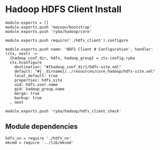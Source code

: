 
# Hadoop HDFS Client Install

    module.exports = []
    module.exports.push 'masson/bootstrap'
    module.exports.push 'ryba/hadoop/core'

    module.exports.push require('./hdfs_client').configure

    module.exports.push name: 'HDFS Client # Configuration', handler: (ctx, next) ->
      {hadoop_conf_dir, hdfs, hadoop_group} = ctx.config.ryba
      ctx.hconfigure
        destination: "#{hadoop_conf_dir}/hdfs-site.xml"
        default: "#{__dirname}/../resources/core_hadoop/hdfs-site.xml"
        local_default: true
        properties: hdfs.site
        uid: hdfs.user.name
        gid: hadoop_group.name
        merge: true
        backup: true
      , next

    module.exports.push 'ryba/hadoop/hdfs_client_check'

## Module dependencies

    hdfs_nn = require './hdfs_nn'
    mkcmd = require '../lib/mkcmd'


